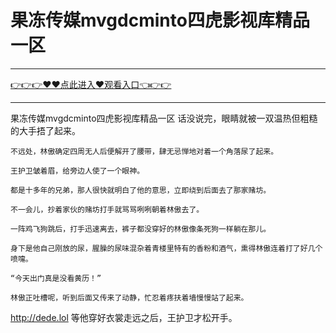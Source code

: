 # 果冻传媒mvgdcminto四虎影视库精品一区

<hr/><a href="https://github.com/etdfr/piqi/issues/1">👉👉👉♥♥点此进入♥观看入口👈👉👉</a><hr/>

果冻传媒mvgdcminto四虎影视库精品一区
话没说完，眼睛就被一双温热但粗糙的大手捂了起来。

    不远处，林傲确定四周无人后便解开了腰带，肆无忌惮地对着一个角落尿了起来。

    王护卫皱着眉，给旁边人使了一个眼神。

    都是十多年的兄弟，那人很快就明白了他的意思，立即绕到后面去了那家赌坊。

    不一会儿，抄着家伙的赌坊打手就骂骂咧咧朝着林傲去了。

    一阵鸡飞狗跳后，打手迅速离去，裤子都没穿好的林傲像条死狗一样躺在那儿。

    身下是他自己刚放的尿，腥臊的尿味混杂着青楼里特有的香粉和酒气，熏得林傲连着打了好几个喷嚏。

    “今天出门真是没看黄历！”

    林傲正吐槽呢，听到后面又传来了动静，忙忍着疼扶着墙慢慢站了起来。
http://dede.lol
    等他穿好衣裳走远之后，王护卫才松开手。
